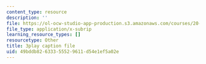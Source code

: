 ```yaml
---
content_type: resource
description: ''
file: https://ol-ocw-studio-app-production.s3.amazonaws.com/courses/20-219-becoming-the-next-bill-nye-writing-and-hosting-the-educational-show-january-iap-2015/49bddb82633355529611d54e1ef5a02e_NGhXP83J24Q.vtt
file_type: application/x-subrip
learning_resource_types: []
resourcetype: Other
title: 3play caption file
uid: 49bddb82-6333-5552-9611-d54e1ef5a02e
---
```

